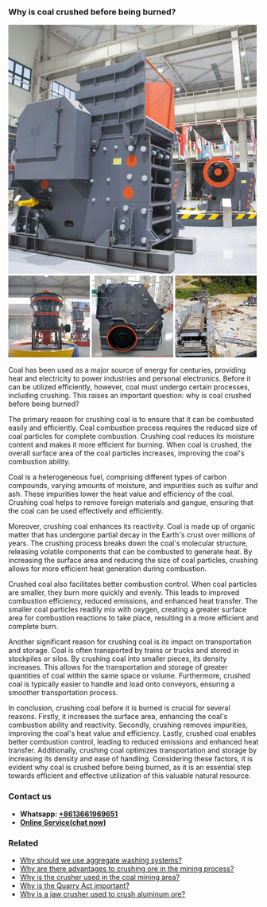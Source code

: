 <h3>Why is coal crushed before being burned?</h3><img src='1701671429.jpg' alt=''><p>Coal has been used as a major source of energy for centuries, providing heat and electricity to power industries and personal electronics. Before it can be utilized efficiently, however, coal must undergo certain processes, including crushing. This raises an important question: why is coal crushed before being burned?</p><p>The primary reason for crushing coal is to ensure that it can be combusted easily and efficiently. Coal combustion process requires the reduced size of coal particles for complete combustion. Crushing coal reduces its moisture content and makes it more efficient for burning. When coal is crushed, the overall surface area of the coal particles increases, improving the coal's combustion ability.</p><p>Coal is a heterogeneous fuel, comprising different types of carbon compounds, varying amounts of moisture, and impurities such as sulfur and ash. These impurities lower the heat value and efficiency of the coal. Crushing coal helps to remove foreign materials and gangue, ensuring that the coal can be used effectively and efficiently.</p><p>Moreover, crushing coal enhances its reactivity. Coal is made up of organic matter that has undergone partial decay in the Earth's crust over millions of years. The crushing process breaks down the coal's molecular structure, releasing volatile components that can be combusted to generate heat. By increasing the surface area and reducing the size of coal particles, crushing allows for more efficient heat generation during combustion.</p><p>Crushed coal also facilitates better combustion control. When coal particles are smaller, they burn more quickly and evenly. This leads to improved combustion efficiency, reduced emissions, and enhanced heat transfer. The smaller coal particles readily mix with oxygen, creating a greater surface area for combustion reactions to take place, resulting in a more efficient and complete burn.</p><p>Another significant reason for crushing coal is its impact on transportation and storage. Coal is often transported by trains or trucks and stored in stockpiles or silos. By crushing coal into smaller pieces, its density increases. This allows for the transportation and storage of greater quantities of coal within the same space or volume. Furthermore, crushed coal is typically easier to handle and load onto conveyors, ensuring a smoother transportation process.</p><p>In conclusion, crushing coal before it is burned is crucial for several reasons. Firstly, it increases the surface area, enhancing the coal's combustion ability and reactivity. Secondly, crushing removes impurities, improving the coal's heat value and efficiency. Lastly, crushed coal enables better combustion control, leading to reduced emissions and enhanced heat transfer. Additionally, crushing coal optimizes transportation and storage by increasing its density and ease of handling. Considering these factors, it is evident why coal is crushed before being burned, as it is an essential step towards efficient and effective utilization of this valuable natural resource.</p><h3>Contact us</h3><ul><li><strong>Whatsapp:&nbsp;<a href="https://wa.me/8613661969651">+8613661969651</a></strong></li><li><a href="https://swt.shibang-china.com/?git&amp;zhl"><strong>Online Service(chat now)</strong></a></li></ul><h3>Related</h3><ul><li><a href='Why%20should%20we%20use%20aggregate%20washing%20systems%3F.md'>Why should we use aggregate washing systems?</a></li><li><a href='Why%20are%20there%20advantages%20to%20crushing%20ore%20in%20the%20mining%20process%3F.md'>Why are there advantages to crushing ore in the mining process?</a></li><li><a href='Why%20is%20the%20crusher%20used%20in%20the%20coal%20mining%20area%3F.md'>Why is the crusher used in the coal mining area?</a></li><li><a href='Why%20is%20the%20Quarry%20Act%20important%3F.md'>Why is the Quarry Act important?</a></li><li><a href='Why%20is%20a%20jaw%20crusher%20used%20to%20crush%20aluminum%20ore%3F.md'>Why is a jaw crusher used to crush aluminum ore?</a></li></ul>